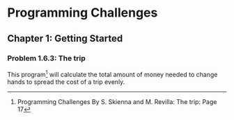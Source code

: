 # Programming Challenges
## Chapter 1: Getting Started
### Problem 1.6.3: The trip

This program[^1] will calculate the total amount of money needed to change hands to spread the cost of a trip evenly.

[^1]: Programming Challenges By S. Skienna and M. Revilla: The trip: Page 17